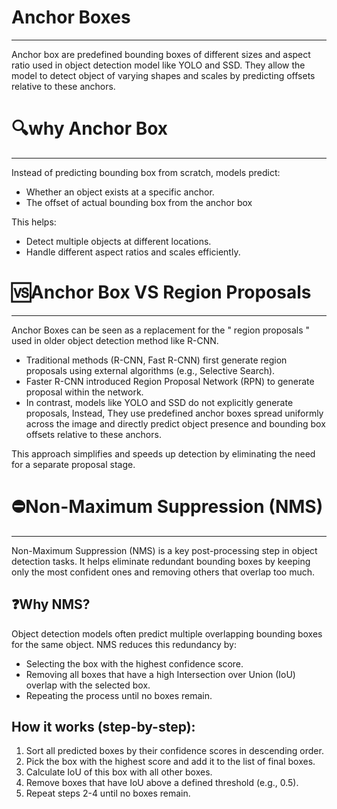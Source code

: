 # Anchor Boxes
---
Anchor box are predefined bounding boxes of different sizes and aspect ratio used in object detection model like YOLO and SSD. They allow the model to detect object of varying shapes and scales by predicting offsets relative to these anchors.

# 🔍why Anchor Box
---
Instead of predicting bounding box from scratch, models predict:
- Whether an object exists at a specific anchor.
- The offset of actual bounding box from the anchor box

This helps: 
- Detect multiple objects at different locations. 
- Handle different aspect ratios and scales efficiently.

# 🆚Anchor Box VS Region Proposals
---
Anchor Boxes can be seen as a replacement for the " region proposals " used in older object detection method like R-CNN.

- Traditional methods (R-CNN, Fast R-CNN) first generate region proposals using external algorithms (e.g., Selective Search).
- Faster R-CNN introduced Region Proposal Network (RPN) to generate proposal within the network.
- In contrast, models like YOLO and SSD do not explicitly generate proposals, Instead, They use predefined anchor boxes spread uniformly across the image and directly predict object presence and bounding box offsets relative to these anchors.

This approach simplifies and speeds up detection by eliminating the need for a separate proposal stage.



# ⛔Non-Maximum Suppression (NMS)

---

Non-Maximum Suppression (NMS) is a key post-processing step in object detection tasks. It helps eliminate redundant bounding boxes by keeping only the most confident ones and removing others that overlap too much.

  

## ❓Why NMS?

Object detection models often predict multiple overlapping bounding boxes for the same object. NMS reduces this redundancy by:

- Selecting the box with the highest confidence score.
- Removing all boxes that have a high Intersection over Union (IoU) overlap with the selected box.
- Repeating the process until no boxes remain.

  

## How it works (step-by-step):

1. Sort all predicted boxes by their confidence scores in descending order.
2. Pick the box with the highest score and add it to the list of final boxes.
3. Calculate IoU of this box with all other boxes.
4. Remove boxes that have IoU above a defined threshold (e.g., 0.5).
5. Repeat steps 2-4 until no boxes remain.